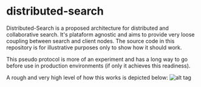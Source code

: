# distributed-search

Distributed-Search is a proposed architecture for distributed and collaborative search. It's plataform agnostic and aims to provide very loose coupling between search and client nodes. The source code in this repository is for illustrative purposes only to show how it should work.

This pseudo protocol is more of an experiment and has a long way to go before use in production environments (if only it achieves this readiness).

A rough and very high level of how this works is depicted below:
![alt tag](https://raw.githubusercontent.com/zanfranceschi/distributed-search/master/docs/img/distributed-search-behaviour.jpg)

